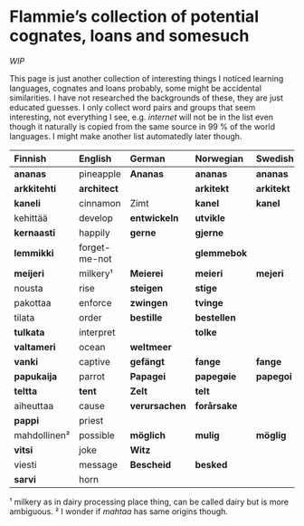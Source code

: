# Flammie’s collection of potential cognates, loans and somesuch

*WIP*

This page is just another collection of interesting things I noticed learning
languages, cognates and loans probably, some might be accidental similarities.
I have not researched the backgrounds of these, they are just educated guesses.
I only collect word pairs and groups that seem interesting, not everything I
see, e.g. *internet* will not be in the list even though it naturally is
copied from the same source in 99 % of the world languages. I might make another
list automatedly later though.


| Finnish | English | German | Norwegian | Swedish | Hungarian |
| :------ | :------ | :----- | :-------- | :------ | :-------- |
| **ananas** | pineapple | **Ananas** | **ananas** | **ananas** |
| **arkkitehti** | **architect** | | **arkitekt** | **arkitekt** |
| **kaneli** | cinnamon | Zimt | **kanel** | **kanel** |
| kehittää | develop | **entwickeln** | **utvikle** |
| **kernaasti** | happily | **gerne** | **gjerne** | |
| **lemmikki** | forget-me-not |  | **glemmebok** |  |
| **meijeri** | milkery¹ | **Meierei** | **meieri** | **mejeri** |
| nousta | rise | **steigen** | **stige** |
| pakottaa | enforce | **zwingen** | **tvinge** |
| tilata | order | **bestille** | **bestellen** |
| **tulkata** | interpret |  | **tolke** |
| **valtameri** | ocean | **weltmeer** | |
| **vanki** | captive | **gefängt** | **fange** | **fange** |
| **papukaija** | parrot | **Papagei** | **papegøie** | **papegoi** |
| **teltta** | **tent** | **Zelt** | **telt** | |
| aiheuttaa | cause | **verursachen** | **forårsake** | |
| **pappi** | priest | | | | **pap** |
| mahdollinen² | possible | **möglich** | **mulig** | **möglig** | lehetséges |
| **vitsi** | joke | **Witz** | | | **vicc** |
| viesti | message | **Bescheid** | **besked** | | **beskéd** |
| **sarvi** | horn | | | | **szarv** |

¹ milkery as in dairy processing place thing, can be called dairy but is more
ambiguous.
² I wonder if *mahtaa* has same origins though.

